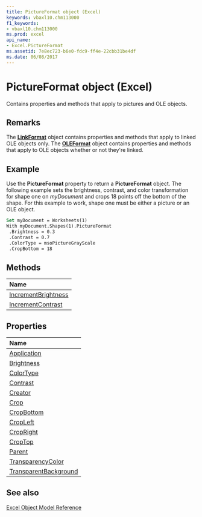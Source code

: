```yaml
---
title: PictureFormat object (Excel)
keywords: vbaxl10.chm113000
f1_keywords:
- vbaxl10.chm113000
ms.prod: excel
api_name:
- Excel.PictureFormat
ms.assetid: 7e8ec723-b6e0-fdc9-ff4e-22cbb31be4df
ms.date: 06/08/2017
---
```



# PictureFormat object (Excel)

Contains properties and methods that apply to pictures and OLE objects.


## Remarks

 The **[LinkFormat](Excel.LinkFormat.md)** object contains properties and methods that apply to linked OLE objects only. The **[OLEFormat](Excel.OLEFormat.md)** object contains properties and methods that apply to OLE objects whether or not they're linked.


## Example

Use the  **PictureFormat** property to return a **PictureFormat** object. The following example sets the brightness, contrast, and color transformation for shape one on _myDocument_ and crops 18 points off the bottom of the shape. For this example to work, shape one must be either a picture or an OLE object.


```vb
Set myDocument = Worksheets(1) 
With myDocument.Shapes(1).PictureFormat 
 .Brightness = 0.3 
 .Contrast = 0.7 
 .ColorType = msoPictureGrayScale 
 .CropBottom = 18
```


## Methods



|Name|
|:-----|
|[IncrementBrightness](Excel.PictureFormat.IncrementBrightness.md)|
|[IncrementContrast](Excel.PictureFormat.IncrementContrast.md)|

## Properties



|Name|
|:-----|
|[Application](Excel.PictureFormat.Application.md)|
|[Brightness](Excel.PictureFormat.Brightness.md)|
|[ColorType](Excel.PictureFormat.ColorType.md)|
|[Contrast](Excel.PictureFormat.Contrast.md)|
|[Creator](Excel.PictureFormat.Creator.md)|
|[Crop](Excel.PictureFormat.Crop.md)|
|[CropBottom](Excel.PictureFormat.CropBottom.md)|
|[CropLeft](Excel.PictureFormat.CropLeft.md)|
|[CropRight](Excel.PictureFormat.CropRight.md)|
|[CropTop](Excel.PictureFormat.CropTop.md)|
|[Parent](Excel.PictureFormat.Parent.md)|
|[TransparencyColor](Excel.PictureFormat.TransparencyColor.md)|
|[TransparentBackground](Excel.PictureFormat.TransparentBackground.md)|

## See also


[Excel Object Model Reference](overview/Excel/object-model.md)
